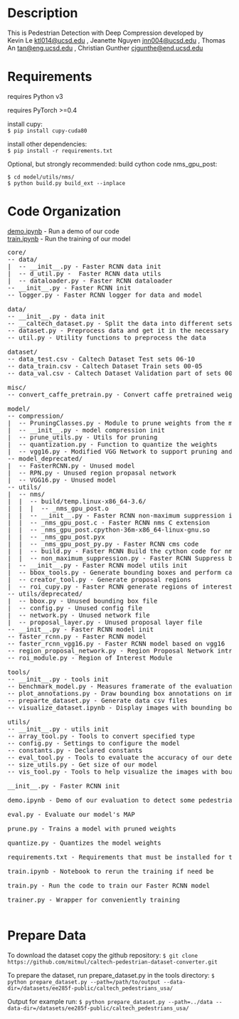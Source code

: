 # Description
This is Pedestrian Detection with Deep Compression developed by  
Kevin Le ktl014@ucsd.edu ,
Jeanette Nguyen jnn004@ucsd.edu ,
Thomas An tan@eng.ucsd.edu ,
Christian Gunther cjgunthe@end.ucsd.edu

# Requirements
requires Python v3

requires PyTorch >=0.4  

install cupy:  
`$ pip install cupy-cuda80`

install other dependencies:   
`$ pip install -r requirements.txt`

Optional, but strongly recommended: build cython code nms_gpu_post:
```
$ cd model/utils/nms/
$ python build.py build_ext --inplace
```

# Code Organization
[demo.ipynb](demo.ipynb) - Run a demo of our code  
[train.ipynb](train.ipynb) - Run the training of our model  
<pre>
core/  
-- data/  
|  -- __init__.py - Faster RCNN data init  
|  -- d_util.py -  Faster RCNN data utils
|  -- dataloader.py - Faster RCNN dataloader
-- __init__.py - Faster RCNN init
-- logger.py - Faster RCNN logger for data and model

data/
-- __init__.py - data init
-- __caltech_dataset.py - Split the data into different sets
-- dataset.py - Preprocess data and get it in the necessary format
-- util.py - Utility functions to preprocess the data

dataset/
-- data_test.csv - Caltech Dataset Test sets 06-10
-- data_train.csv - Caltech Dataset Train sets 00-05
-- data_val.csv - Caltech Dataset Validation part of sets 00-05

misc/
-- convert_caffe_pretrain.py - Convert caffe pretrained weights to be usable by our model

model/
-- compression/
|  -- PruningClasses.py - Module to prune weights from the model
|  -- __init__.py - model compression init
|  -- prune_utils.py - Utils for pruning
|  -- quantization.py - Function to quantize the weights
|  -- vgg16.py - Modified VGG Network to support pruning and quantization of weights
-- model_deprecated/
|  -- FasterRCNN.py - Unused model
|  -- RPN.py - Unused region propasal network
|  -- VGG16.py - Unused model
-- utils/
|  -- nms/
|  |  -- build/temp.linux-x86_64-3.6/
|  |  |  -- _nms_gpu_post.o
|  |  -- __init__.py - Faster RCNN non-maximum suppression init
|  |  -- _nms_gpu_post.c - Faster RCNN nms C extension
|  |  -- _nms_gpu_post.cpython-36m-x86_64-linux-gnu.so
|  |  -- _nms_gpu_post.pyx
|  |  -- _nms_gpu_post_py.py - Faster RCNN cms code
|  |  -- build.py - Faster RCNN Build the cython code for nms
|  |  -- non_maximum_suppression.py - Faster RCNN Suppress bounding boxes according to their IoUs
|  -- __init__.py - Faster RCNN model utils init
|  -- bbox_tools.py - Generate bounding boxes and perform calculations on them
|  -- creator_tool.py - Generate proposal regions
|  -- roi_cupy.py - Faster RCNN generate regions of interest
-- utils/deprecated/
|  -- bbox.py - Unused bounding box file
|  -- config.py - Unused config file
|  -- network.py - Unused network file
|  -- proposal_layer.py - Unused proposal layer file
-- __init__.py - Faster RCNN model init
-- faster_rcnn.py - Faster RCNN model
-- faster_rcnn_vgg16.py - Faster RCNN model based on vgg16
-- region_proposal_network.py - Region Proposal Network introduced in Faster R-CNN
-- roi_module.py - Region of Interest Module

tools/
-- __init__.py - tools init
-- benchmark_model.py - Measures framerate of the evaluation
-- plot_annotations.py - Draw bounding box annotations on images
-- preparte_dataset.py - Generate data csv files
-- visualize_dataset.ipynb - Display images with bounding boxes

utils/
-- __init__.py - utils init
-- array_tool.py - Tools to convert specified type
-- config.py - Settings to configure the model 
-- constants.py - Declared constants
-- eval_tool.py - Tools to evaluate the accuracy of our detections
-- size_utils.py - Get size of our model
-- vis_tool.py - Tools to help visualize the images with bounding boxes

__init__.py - Faster RCNN init

demo.ipynb - Demo of our evaluation to detect some pedestrians

eval.py - Evaluate our model's MAP

prune.py - Trains a model with pruned weights

quantize.py - Quantizes the model weights

requirements.txt - Requirements that must be installed for the model to run

train.ipynb - Notebook to rerun the training if need be

train.py - Run the code to train our Faster RCNN model

trainer.py - Wrapper for conveniently training

</pre>

# Prepare Data
To download the dataset copy the github repository:
`$ git clone https://github.com/mitmul/caltech-pedestrian-dataset-converter.git`

To prepare the dataset, run prepare_dataset.py in the tools directory:
`$ python prepare_dataset.py --path=/path/to/output --data-dir=/datasets/ee285f-public/caltech_pedestrians_usa/ `

Output for example run:
`$ python prepare_dataset.py --path=../data --data-dir=/datasets/ee285f-public/caltech_pedestrians_usa/`



